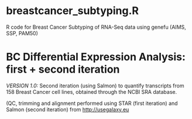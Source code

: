 # breastcancer_subtyping.R
R code for Breast Cancer Subtyping of RNA-Seq data using genefu (AIMS, SSP, PAM50)

# BC Differential Expression Analysis: first + second iteration 

*VERSION 1.0:*
Second iteration (using Salmon) to quantify transcripts from 158 Breast Cancer cell lines, obtained through the NCBI SRA database. 

(QC, trimming and alignment performed using STAR (first iteration) and Salmon (second iteration) from http://usegalaxy.eu



